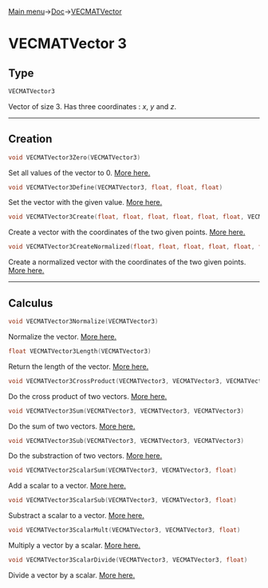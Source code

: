 [Main menu](../../Readme.md)->[Doc](../VECMATKit.md)->[VECMATVector](VECMATVector.md)

# **VECMATVector 3**
## **Type**

```C
VECMATVector3
```
Vector of size 3. Has three coordinates : _x_, _y_ and _z_.
_____________
## **Creation**

```C
void VECMATVector3Zero(VECMATVector3)
```
Set all values of the vector to 0. [More here.](./functions/VECMATVector3/VECMATVector3Zero.md)

```C
void VECMATVector3Define(VECMATVector3, float, float, float)
```
Set the vector with the given value. [More here.](./functions/VECMATVector3/VECMATVector3Define.md)

```C
void VECMATVector3Create(float, float, float, float, float, float, VECMATVector3)
```
Create a vector with the coordinates of the two given points. [More here.](./functions/VECMATVector3/VECMATVector3Create.md)

```C
void VECMATVector3CreateNormalized(float, float, float, float, float, float, VECMATVector3)
```
Create a normalized vector with the coordinates of the two given points. [More here.](./functions/VECMATVector3/VECMATVector3CreateNormalized.md)

________________
## **Calculus**


```C
void VECMATVector3Normalize(VECMATVector3)
````
Normalize the vector. [More here.](./functions/VECMATVector3/VECMATVector3Normalize.md)

```C
float VECMATVector3Length(VECMATVector3)
```
Return the length of the vector. [More here.](./functions/VECMATVector3/VECMATVector3Length.md)


```C
void VECMATVector3CrossProduct(VECMATVector3, VECMATVector3, VECMATVector3)
```
Do the cross product of two vectors. [More here.](./functions/VECMATVector3/VECMATVector3CrossProduct.md)


```C
void VECMATVector3Sum(VECMATVector3, VECMATVector3, VECMATVector3)
```
Do the sum of two vectors. [More here.](./functions/VECMATVector3/VECMATVector3Sum.md)

```C
void VECMATVector3Sub(VECMATVector3, VECMATVector3, VECMATVector3)
```
Do the substraction of two vectors. [More here.](./functions/VECMATVector3/VECMATVector3Sub.md)

```C
void VECMATVector2ScalarSum(VECMATVector3, VECMATVector3, float)
```
Add a scalar to a vector. [More here.](./functions/VECMATVector3/VECMATVector3ScalarSum.md)

```C
void VECMATVector3ScalarSub(VECMATVector3, VECMATVector3, float)
```
Substract a scalar to a vector. [More here.](./functions/VECMATVector3/VECMATVector3ScalarSub.md)

```C
void VECMATVector3ScalarMult(VECMATVector3, VECMATVector3, float)
````
Multiply a vector by a scalar. [More here.](./functions/VECMATVector3/VECMATVector3ScalarMult.md)

```C
void VECMATVector3ScalarDivide(VECMATVector3, VECMATVector3, float)
```
Divide a vector by a scalar. [More here.](./functions/VECMATVector3/VECMATVector3ScalarDivide.md)
